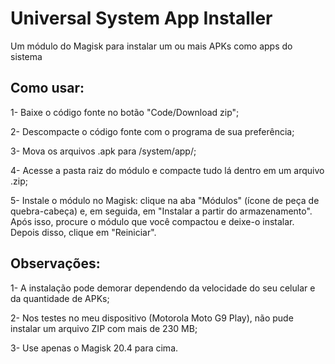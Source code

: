 # Universal System App Installer

Um módulo do Magisk para instalar um ou mais APKs como apps do sistema

## Como usar:

1- Baixe o código fonte no botão "Code/Download zip";

2- Descompacte o código fonte com o programa de sua preferência;

3- Mova os arquivos .apk para /system/app/;

4- Acesse a pasta raiz do módulo e compacte tudo lá dentro em um arquivo .zip;

5- Instale o módulo no Magisk: clique na aba "Módulos" (ícone de peça de quebra-cabeça) e, em seguida, em "Instalar a partir do armazenamento". Após isso, procure o módulo que você compactou e deixe-o instalar. Depois disso, clique em "Reiniciar".

## Observações:

1- A instalação pode demorar dependendo da velocidade do seu celular e da quantidade de APKs;

2- Nos testes no meu dispositivo (Motorola Moto G9 Play), não pude instalar um arquivo ZIP com mais de 230 MB;

3- Use apenas o Magisk 20.4 para cima.

